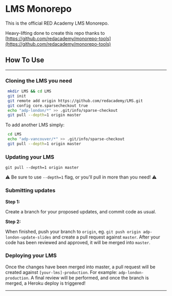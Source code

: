 # LMS Monorepo

This is the official RED Academy LMS Monorepo.

Heavy-lifting done to create this repo thanks to [https://github.com/redacademy/monorepo-tools](https://github.com/redacademy/monorepo-tools)

## How To Use

---

### Cloning the LMS you need

```bash
 mkdir LMS && cd LMS
 git init
 git remote add origin https://github.com/redacademy/LMS.git
 git config core.sparsecheckout true
 echo "adp-london/*" >> .git/info/sparse-checkout
 git pull --depth=1 origin master
```

To add another LMS simply:

```bash
 cd LMS
 echo "adp-vancouver/*" >> .git/info/sparse-checkout
 git pull --depth=1 origin master
```

### Updating your LMS

``git pull --depth=1 origin master``

⚠️ Be sure to use `--depth=1` flag, or you'll pull in more than you need! ⚠️

### Submitting updates

**Step 1:**

Create a branch for your proposed updates, and commit code as usual. 

**Step 2:**

When finished, push your branch to `origin`, eg. `git push origin adp-london-update-slides` and create a pull request against `master`. After your code has been reviewed and approved, it will be merged into `master`.


### Deploying your LMS

Once the changes have been merged into master, a pull request will be created against `[your-lms]-production`. For example: `adp-london-production`. A final review will be performed, and once the branch is merged, a Heroku deploy is triggered!

---

